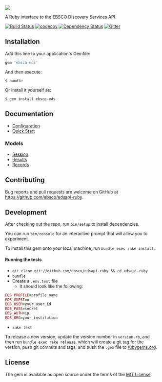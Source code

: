 <img src="https://discovery.ebsco.com/files/pulse-images/EDS-logo_1LINE.png"/>

A Ruby interface to the EBSCO Discovery Services API.

[![Build Status](https://travis-ci.org/ebsco/edsapi-ruby.svg)](https://travis-ci.org/ebsco/edsapi-ruby)
[![codecov](https://codecov.io/gh/ebsco/edsapi-ruby/branch/master/graph/badge.svg)](https://codecov.io/gh/ebsco/edsapi-ruby/branch/master)
[![Dependency Status](https://gemnasium.com/badges/github.com/ebsco/edsapi-ruby.svg)](https://gemnasium.com/github.com/ebsco/edsapi-ruby)
[![Gitter](https://badges.gitter.im/ebsco/edsapi-ruby.svg)](https://gitter.im/ebsco/edsapi-ruby?utm_source=badge&utm_medium=badge&utm_campaign=pr-badge)

## Installation

Add this line to your application's Gemfile:

```ruby
gem 'ebsco-eds'
```

And then execute:

    $ bundle

Or install it yourself as:

    $ gem install ebsco-eds

## Documentation

- [Configuration](https://github.com/ebsco/edsapi-ruby/wiki/Configuration)
- [Quick Start](https://github.com/ebsco/edsapi-ruby/wiki/Quick-Start)

### Models

- [Session](https://github.com/ebsco/edsapi-ruby/wiki/Session)
- [Results](https://github.com/ebsco/edsapi-ruby/wiki/Results)
- [Records](https://github.com/ebsco/edsapi-ruby/wiki/Records)

## Contributing

Bug reports and pull requests are welcome on GitHub at https://github.com/ebsco/edsapi-ruby.

## Development

After checking out the repo, run `bin/setup` to install dependencies. 

You can run `bin/console` for an interactive prompt that will allow you to experiment.

To install this gem onto your local machine, run `bundle exec rake install`. 

#### Running the tests
- `git clone git://github.com/ebsco/edsapi-ruby && cd edsapi-ruby`
- `bundle`
- Create a `.env.test` file
  - It should look like the following:
```ruby
EDS_PROFILE=profile_name
EDS_GUEST=n
EDS_USER=your_user_id
EDS_PASS=secret
EDS_AUTH=ip
EDS_ORG=your_institution
```
- `rake test`

To release a new version, update the version number in `version.rb`, and then run `bundle exec rake release`, which will create a git tag for the version, push git commits and tags, and push the `.gem` file to [rubygems.org](https://rubygems.org).

## License

The gem is available as open source under the terms of the [MIT License](http://opensource.org/licenses/MIT).
